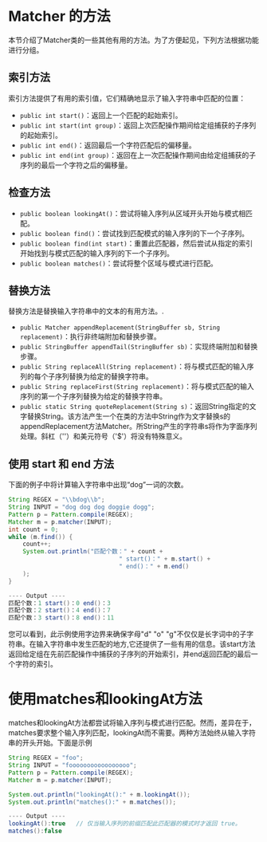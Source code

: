 # Matcher 的方法

本节介绍了Matcher类的一些其他有用的方法。为了方便起见，下列方法根据功能进行分组。

## 索引方法

索引方法提供了有用的索引值，它们精确地显示了输入字符串中匹配的位置：

* `public int start()`：返回上一个匹配的起始索引。
* `public int start(int group)`：返回上次匹配操作期间给定组捕获的子序列的起始索引。
* `public int end()`：返回最后一个字符匹配后的偏移量。
* `public int end(int group)`：返回在上一次匹配操作期间由给定组捕获的子序列的最后一个字符之后的偏移量。

## 检查方法

* `public boolean lookingAt()`：尝试将输入序列从区域开头开始与模式相匹配。
* `public boolean find()`：尝试找到匹配模式的输入序列的下一个子序列。
* `public boolean find(int start)`：重置此匹配器，然后尝试从指定的索引开始找到与模式匹配的输入序列的下一个子序列。
* `public boolean matches()`：尝试将整个区域与模式进行匹配。

## 替换方法

替换方法是替换输入字符串中的文本的有用方法。.

* `public Matcher appendReplacement(StringBuffer sb, String replacement)`：执行非终端附加和替换步骤。
* `public StringBuffer appendTail(StringBuffer sb)`：实现终端附加和替换步骤。
* `public String replaceAll(String replacement)`：将与模式匹配的输入序列的每个子序列替换为给定的替换字符串。
* `public String replaceFirst(String replacement)`：将与模式匹配的输入序列的第一个子序列替换为给定的替换字符串。
* `public static String quoteReplacement(String s)`：返回String指定的文字替换String。该方法产生一个在类的方法中String作为文字替换s的appendReplacement方法Matcher。所String产生的字符串s将作为字面序列处理。斜杠（'\'）和美元符号（'$'）将没有特殊意义。

## 使用 start 和 end 方法
下面的例子中将计算输入字符串中出现“dog”一词的次数。

```java
String REGEX = "\\bdog\\b";
String INPUT = "dog dog dog doggie dogg";
Pattern p = Pattern.compile(REGEX);
Matcher m = p.matcher(INPUT);
int count = 0;
while (m.find()) {
    count++;
    System.out.println("匹配个数：" + count +
                               " start()：" + m.start() +
                               " end()：" + m.end()
    );
}

---- Output ----
匹配个数：1 start()：0 end()：3
匹配个数：2 start()：4 end()：7
匹配个数：3 start()：8 end()：11

```

您可以看到，此示例使用字边界来确保字母"d" "o" "g"不仅仅是长字词中的子字符串。在输入字符串中发生匹配的地方,它还提供了一些有用的信息。该start方法返回给定组在先前匹配操作中捕获的子序列的开始索引，并end返回匹配的最后一个字符的索引。

# 使用matches和lookingAt方法

matches和lookingAt方法都尝试将输入序列与模式进行匹配。然而，差异在于，matches要求整个输入序列匹配，lookingAt而不需要。两种方法始终从输入字符串的开头开始。下面是示例

```java
String REGEX = "foo";
String INPUT = "fooooooooooooooooo";
Pattern p = Pattern.compile(REGEX);
Matcher m = p.matcher(INPUT);

System.out.println("lookingAt():" + m.lookingAt());
System.out.println("matches():" + m.matches());

---- Output ----
lookingAt():true   // 仅当输入序列的前缀匹配此匹配器的模式时才返回 true。
matches():false
```

